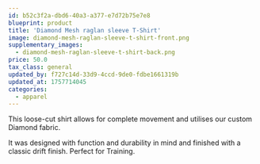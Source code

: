 ```yaml
---
id: b52c3f2a-dbd6-40a3-a377-e7d72b75e7e8
blueprint: product
title: 'Diamond Mesh raglan sleeve T-Shirt'
image: diamond-mesh-raglan-sleeve-t-shirt-front.png
supplementary_images:
  - diamond-mesh-raglan-sleeve-t-shirt-back.png
price: 50.0
tax_class: general
updated_by: f727c14d-33d9-4ccd-9de0-fdbe1661319b
updated_at: 1757714045
categories:
  - apparel
---
```

This loose-cut shirt allows for complete movement and utilises our custom Diamond fabric.

It was designed with function and durability in mind and finished with a classic drift finish. Perfect for Training.